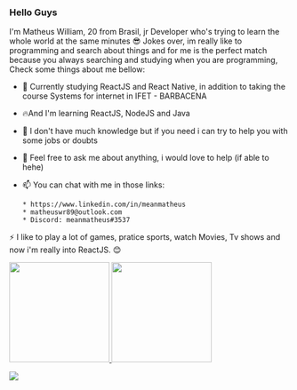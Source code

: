 ### Hello Guys

     
   I'm Matheus William, 20 from Brasil, jr Developer who's trying to learn the whole world at the same minutes :sunglasses: 
   Jokes over, im really like to programming and search about things and for me is the perfect match because you always searching and studying when you are programming,
   Check some things about me bellow:

- 🔭 Currently studying ReactJS and React Native, in addition to taking the course Systems for internet in IFET - BARBACENA
- :fire:And I'm learning ReactJS, NodeJS and Java
- 🤔 I don't have much knowledge but if you need i can try to help you with some jobs or doubts
- 💬 Feel free to ask me about anything, i would love to help (if able to hehe)
- 📫 You can chat with me in those links: 

      * https://www.linkedin.com/in/meanmatheus
      * matheuswr89@outlook.com
      * Discord: meanmatheus#3537
      
 ⚡ I like to play a lot of games, pratice sports, watch Movies, Tv shows and now i'm really into ReactJS. :blush:

<div>
  <a href="https://github.com/matheuswr89">
  <img height="180em" src="https://github-readme-stats-eight-theta.vercel.app/api?username=matheuswr89&show_icons=true&theme=dracula&include_all_commits=true&count_private=true"/>
  <img height="180em" src="https://github-readme-stats-eight-theta.vercel.app/api/top-langs/?username=matheuswr89&layout=compact&langs_count=8&theme=dracula"/>
<div>

![](https://komarev.com/ghpvc/?username=matheuswr89)
